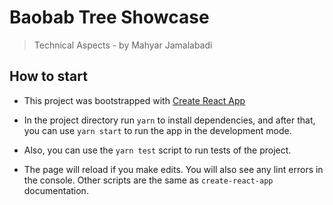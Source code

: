 # Baobab Tree Showcase

> Technical Aspects - by Mahyar Jamalabadi

## How to start

- This project was bootstrapped with [Create React App](https://github.com/facebook/create-react-app)

- In the project directory run `yarn` to install dependencies, and after that, you can use
  `yarn start`
  to run the app in the development mode.

- Also, you can use the `yarn test` script to run tests of the project.

- The page will reload if you make edits.
  You will also see any lint errors in the console.
  Other scripts are the same as `create-react-app` documentation.
